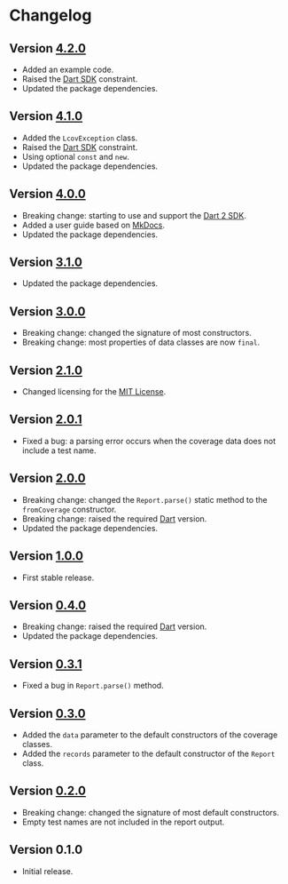 # Changelog

## Version [4.2.0](https://github.com/cedx/lcov.dart/compare/v4.1.0...v4.2.0)
- Added an example code.
- Raised the [Dart SDK](https://www.dartlang.org/tools/sdk) constraint.
- Updated the package dependencies.

## Version [4.1.0](https://github.com/cedx/lcov.dart/compare/v4.0.0...v4.1.0)
- Added the `LcovException` class.
- Raised the [Dart SDK](https://www.dartlang.org/tools/sdk) constraint.
- Using optional `const` and `new`. 
- Updated the package dependencies.

## Version [4.0.0](https://github.com/cedx/lcov.dart/compare/v3.1.0...v4.0.0)
- Breaking change: starting to use and support the [Dart 2 SDK](https://www.dartlang.org/tools/sdk).
- Added a user guide based on [MkDocs](http://www.mkdocs.org).
- Updated the package dependencies.

## Version [3.1.0](https://github.com/cedx/lcov.dart/compare/v3.0.0...v3.1.0)
- Updated the package dependencies.

## Version [3.0.0](https://github.com/cedx/lcov.dart/compare/v2.1.0...v3.0.0)
- Breaking change: changed the signature of most constructors.
- Breaking change: most properties of data classes are now `final`.

## Version [2.1.0](https://github.com/cedx/lcov.dart/compare/v2.0.1...v2.1.0)
- Changed licensing for the [MIT License](https://opensource.org/licenses/MIT).

## Version [2.0.1](https://github.com/cedx/lcov.dart/compare/v2.0.0...v2.0.1)
- Fixed a bug: a parsing error occurs when the coverage data does not include a test name.

## Version [2.0.0](https://github.com/cedx/lcov.dart/compare/v1.0.0...v2.0.0)
- Breaking change: changed the `Report.parse()` static method to the `fromCoverage` constructor.
- Breaking change: raised the required [Dart](https://www.dartlang.org) version.
- Updated the package dependencies.

## Version [1.0.0](https://github.com/cedx/lcov.dart/compare/v0.4.0...v1.0.0)
- First stable release.

## Version [0.4.0](https://github.com/cedx/lcov.dart/compare/v0.3.1...v0.4.0)
- Breaking change: raised the required [Dart](https://www.dartlang.org) version.
- Updated the package dependencies.

## Version [0.3.1](https://github.com/cedx/lcov.dart/compare/v0.3.0...v0.3.1)
- Fixed a bug in `Report.parse()` method.

## Version [0.3.0](https://github.com/cedx/lcov.dart/compare/v0.2.0...v0.3.0)
- Added the `data` parameter to the default constructors of the coverage classes.
- Added the `records` parameter to the default constructor of the `Report` class.

## Version [0.2.0](https://github.com/cedx/lcov.dart/compare/v0.1.0...v0.2.0)
- Breaking change: changed the signature of most default constructors.
- Empty test names are not included in the report output.

## Version 0.1.0
- Initial release.
